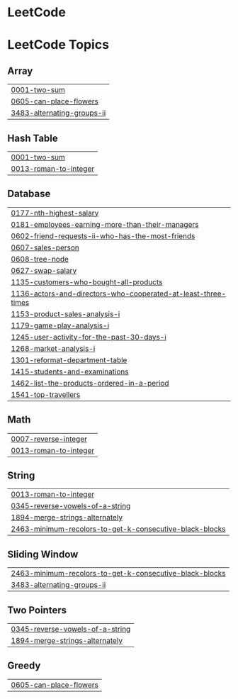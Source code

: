 # LeetCode
<!---LeetCode Topics Start-->
# LeetCode Topics
## Array
|  |
| ------- |
| [0001-two-sum](https://github.com/harsh1606/LeetCode/tree/master/0001-two-sum) |
| [0605-can-place-flowers](https://github.com/harsh1606/LeetCode/tree/master/0605-can-place-flowers) |
| [3483-alternating-groups-ii](https://github.com/harsh1606/LeetCode/tree/master/3483-alternating-groups-ii) |
## Hash Table
|  |
| ------- |
| [0001-two-sum](https://github.com/harsh1606/LeetCode/tree/master/0001-two-sum) |
| [0013-roman-to-integer](https://github.com/harsh1606/LeetCode/tree/master/0013-roman-to-integer) |
## Database
|  |
| ------- |
| [0177-nth-highest-salary](https://github.com/harsh1606/LeetCode/tree/master/0177-nth-highest-salary) |
| [0181-employees-earning-more-than-their-managers](https://github.com/harsh1606/LeetCode/tree/master/0181-employees-earning-more-than-their-managers) |
| [0602-friend-requests-ii-who-has-the-most-friends](https://github.com/harsh1606/LeetCode/tree/master/0602-friend-requests-ii-who-has-the-most-friends) |
| [0607-sales-person](https://github.com/harsh1606/LeetCode/tree/master/0607-sales-person) |
| [0608-tree-node](https://github.com/harsh1606/LeetCode/tree/master/0608-tree-node) |
| [0627-swap-salary](https://github.com/harsh1606/LeetCode/tree/master/0627-swap-salary) |
| [1135-customers-who-bought-all-products](https://github.com/harsh1606/LeetCode/tree/master/1135-customers-who-bought-all-products) |
| [1136-actors-and-directors-who-cooperated-at-least-three-times](https://github.com/harsh1606/LeetCode/tree/master/1136-actors-and-directors-who-cooperated-at-least-three-times) |
| [1153-product-sales-analysis-i](https://github.com/harsh1606/LeetCode/tree/master/1153-product-sales-analysis-i) |
| [1179-game-play-analysis-i](https://github.com/harsh1606/LeetCode/tree/master/1179-game-play-analysis-i) |
| [1245-user-activity-for-the-past-30-days-i](https://github.com/harsh1606/LeetCode/tree/master/1245-user-activity-for-the-past-30-days-i) |
| [1268-market-analysis-i](https://github.com/harsh1606/LeetCode/tree/master/1268-market-analysis-i) |
| [1301-reformat-department-table](https://github.com/harsh1606/LeetCode/tree/master/1301-reformat-department-table) |
| [1415-students-and-examinations](https://github.com/harsh1606/LeetCode/tree/master/1415-students-and-examinations) |
| [1462-list-the-products-ordered-in-a-period](https://github.com/harsh1606/LeetCode/tree/master/1462-list-the-products-ordered-in-a-period) |
| [1541-top-travellers](https://github.com/harsh1606/LeetCode/tree/master/1541-top-travellers) |
## Math
|  |
| ------- |
| [0007-reverse-integer](https://github.com/harsh1606/LeetCode/tree/master/0007-reverse-integer) |
| [0013-roman-to-integer](https://github.com/harsh1606/LeetCode/tree/master/0013-roman-to-integer) |
## String
|  |
| ------- |
| [0013-roman-to-integer](https://github.com/harsh1606/LeetCode/tree/master/0013-roman-to-integer) |
| [0345-reverse-vowels-of-a-string](https://github.com/harsh1606/LeetCode/tree/master/0345-reverse-vowels-of-a-string) |
| [1894-merge-strings-alternately](https://github.com/harsh1606/LeetCode/tree/master/1894-merge-strings-alternately) |
| [2463-minimum-recolors-to-get-k-consecutive-black-blocks](https://github.com/harsh1606/LeetCode/tree/master/2463-minimum-recolors-to-get-k-consecutive-black-blocks) |
## Sliding Window
|  |
| ------- |
| [2463-minimum-recolors-to-get-k-consecutive-black-blocks](https://github.com/harsh1606/LeetCode/tree/master/2463-minimum-recolors-to-get-k-consecutive-black-blocks) |
| [3483-alternating-groups-ii](https://github.com/harsh1606/LeetCode/tree/master/3483-alternating-groups-ii) |
## Two Pointers
|  |
| ------- |
| [0345-reverse-vowels-of-a-string](https://github.com/harsh1606/LeetCode/tree/master/0345-reverse-vowels-of-a-string) |
| [1894-merge-strings-alternately](https://github.com/harsh1606/LeetCode/tree/master/1894-merge-strings-alternately) |
## Greedy
|  |
| ------- |
| [0605-can-place-flowers](https://github.com/harsh1606/LeetCode/tree/master/0605-can-place-flowers) |
<!---LeetCode Topics End-->